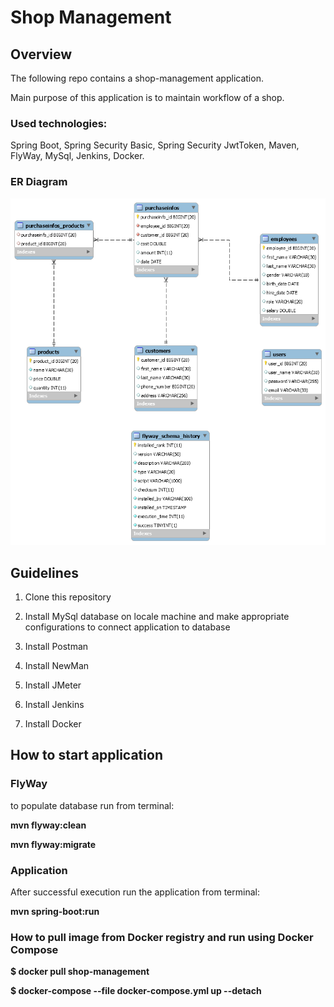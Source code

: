 # Shop Management

## Overview

The following repo contains a shop-management application.

Main purpose of this application is to maintain workflow of a shop.

### Used technologies:

   Spring Boot, Spring Security Basic, Spring Security JwtToken, Maven, FlyWay, MySql, Jenkins, Docker.

### ER Diagram

![img_1.png](img_1.png)

## Guidelines

1. Clone this repository

2. Install MySql database on locale machine and make appropriate configurations to connect application to database

3. Install Postman

4. Install NewMan

5. Install JMeter

6. Install Jenkins

7. Install Docker


## How to start application

### FlyWay

to populate database run from terminal:

**mvn flyway:clean**

**mvn flyway:migrate**

### Application

After successful execution run the application from terminal:

**mvn spring-boot:run**

### How to pull image from Docker registry and run using Docker Compose

**$ docker pull shop-management**

**$ docker-compose --file docker-compose.yml up --detach**
